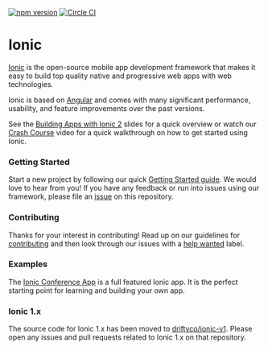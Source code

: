 [![npm version](https://badge.fury.io/js/ionic-angular.svg)](https://badge.fury.io/js/ionic-angular)
[![Circle CI](https://circleci.com/gh/driftyco/ionic.svg?style=shield&circle-token=:circle-token)](https://circleci.com/gh/driftyco/ionic)

# Ionic

[Ionic](http://ionicframework.com/) is the open-source mobile app development framework that makes it easy to
build top quality native and progressive web apps with web technologies.

Ionic is based on [Angular](https://angular.io/) and comes with many significant performance, usability, and
feature improvements over the past versions.

See the [Building Apps with Ionic 2](http://adamdbradley.github.io/building-with-ionic2) slides for a quick
overview or watch our [Crash Course](https://youtu.be/O2WiI9QrS5s) video for a quick walkthrough on how to get
started using Ionic.

### Getting Started

Start a new project by following our quick [Getting Started guide](http://ionicframework.com/getting-started/).
We would love to hear from you! If you have any feedback or run into issues using our framework, please file
an [issue](https://github.com/driftyco/ionic/issues/new) on this repository.

### Contributing

Thanks for your interest in contributing! Read up on our guidelines for
[contributing](https://github.com/driftyco/ionic/blob/master/.github/CONTRIBUTING.md)
and then look through our issues with a [help wanted](https://github.com/driftyco/ionic/issues?q=is%3Aopen+is%3Aissue+label%3A%22help+wanted%22)
label.

### Examples

The [Ionic Conference App](https://github.com/driftyco/ionic-conference-app) is a full featured Ionic app.
It is the perfect starting point for learning and building your own app.

### Ionic 1.x

The source code for Ionic 1.x has been moved to [driftyco/ionic-v1](https://github.com/driftyco/ionic-v1).
Please open any issues and pull requests related to Ionic 1.x on that repository.
